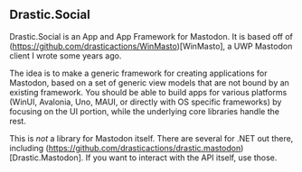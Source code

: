 ## Drastic.Social

Drastic.Social is an App and App Framework for Mastodon. It is based off of (https://github.com/drasticactions/WinMasto)[WinMasto], a UWP Mastodon client I wrote some years ago.

The idea is to make a generic framework for creating applications for Mastodon, based on a set of generic view models that are not bound by an existing framework. You should be able to build apps for various platforms (WinUI, Avalonia, Uno, MAUI, or directly with OS specific frameworks) by focusing on the UI portion, while the underlying core libraries handle the rest.

This is _not_ a library for Mastodon itself. There are several for .NET out there, including (https://github.com/drasticactions/drastic.mastodon)[Drastic.Mastodon]. If you want to interact with the API itself, use those.
